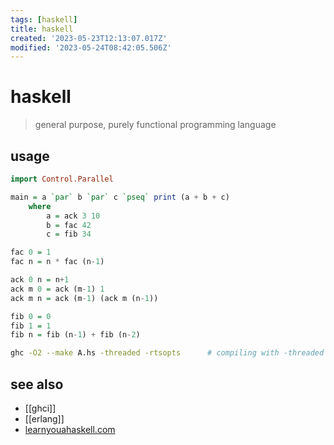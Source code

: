 ```yaml
---
tags: [haskell]
title: haskell
created: '2023-05-23T12:13:07.017Z'
modified: '2023-05-24T08:42:05.506Z'
---
```


# haskell

> general purpose, purely functional programming language

## usage

```hs
import Control.Parallel

main = a `par` b `par` c `pseq` print (a + b + c)
    where
        a = ack 3 10
        b = fac 42
        c = fib 34

fac 0 = 1
fac n = n * fac (n-1)

ack 0 n = n+1
ack m 0 = ack (m-1) 1
ack m n = ack (m-1) (ack m (n-1))

fib 0 = 0
fib 1 = 1
fib n = fib (n-1) + fib (n-2)
```

```sh
ghc -O2 --make A.hs -threaded -rtsopts      # compiling with -threaded and optimizations on
```

## see also

- [[ghci]]
- [[erlang]]
- [learnyouahaskell.com](http://learnyouahaskell.com)
